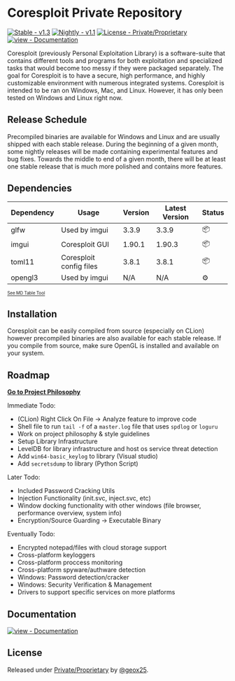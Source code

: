 # Coresploit Private Repository

[![Stable - v1.3](https://img.shields.io/badge/Stable-v1.3-2ea44f?style=for-the-badge)](https://)
[![Nightly - v1.1](https://img.shields.io/badge/Nightly-v1.1-852ea4?style=for-the-badge)](https://)
[![License - Private/Proprietary](https://img.shields.io/badge/License-Private%2FProprietary-blue?style=for-the-badge)](https://)
[![view - Documentation](https://img.shields.io/badge/view-Documentation-blue?style=for-the-badge)](/docs/ "Go to project documentation")

Coresploit (previously Personal Exploitation Library) is a software-suite that contains different tools and programs for both exploitation
and specialized tasks that would become too messy if they were packaged separately. The goal for Coresploit is to have a secure, high performance,
and highly customizable environment with numerous integrated systems. Coresploit is intended to be ran on Windows, Mac, and Linux. However, it
has only been tested on Windows and Linux right now.

## Release Schedule
Precompiled binaries are available for Windows and Linux and are usually shipped with each stable release. During the beginning of a given month,
some nightly releases will be made containing experimental features and bug fixes. Towards the middle to end of a given month, there will be at least
one stable release that is much more polished and contains more features.

## Dependencies
| Dependency | Usage                   | Version | Latest Version | Status |
|------------|-------------------------|---------|----------------|--------|
| glfw       | Used by imgui           | 3.3.9   | 3.3.9          | 📦      |
| imgui      | Coresploit GUI          | 1.90.1  | 1.90.3         | 📦      |
| toml11     | Coresploit config files | 3.8.1   | 3.8.1          | 📦      |
| opengl3    | Used by imgui           | N/A     | N/A            | ⚙️      |

<sub><sup>[See MD Table Tool](https://www.tablesgenerator.com/markdown_tables#)
</sup></sub>

## Installation
Coresploit can be easily compiled from source (especially on CLion) however precompiled binaries are also available for each stable release. If you compile from
source, make sure OpenGL is installed and available on your system. 

## Roadmap
**[Go to Project Philosophy](philosophy.md)**

Immediate Todo:
- (CLion) Right Click On File -> Analyze feature to improve code
- Shell file to run `tail -f` of a `master.log` file that uses `spdlog` or `loguru`
- Work on project philosophy & style guidelines
- Setup Library Infrastructure
- LevelDB for library infrastructure and host os service threat detection
- Add ``win64-basic_keylog`` to library (Visual studio)
- Add ``secretsdump`` to library (Python Script)

Later Todo:
- Included Password Cracking Utils
- Injection Functionality (init.svc, inject.svc, etc)
- Window docking functionality with other windows (file browser, performance overview, system info)
- Encryption/Source Guarding -> Executable Binary

Eventually Todo:
- Encrypted notepad/files with cloud storage support
- Cross-platform keyloggers
- Cross-platform proccess monitoring
- Cross-platform spyware/authware detection
- Windows: Password detection/cracker
- Windows: Security Verification & Management
- Drivers to support specific services on more platforms

</div>

## Documentation

<div align="left">

[![view - Documentation](https://img.shields.io/badge/view-Documentation-blue?style=for-the-badge)](/docs/ "Go to project documentation")

</div>

## License

Released under [Private/Proprietary](/LICENSE) by [@geox25](https://github.com/geox25).
